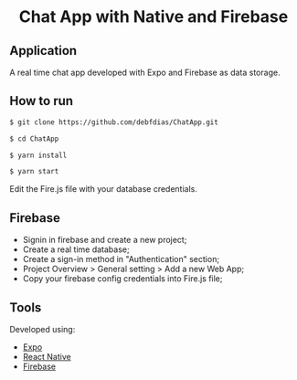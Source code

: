 <h1 align="center"> 
	Chat App with Native and Firebase
</h1>

## Application

A real time chat app developed with Expo and Firebase as data storage. 


## How to run

```bash
$ git clone https://github.com/debfdias/ChatApp.git

$ cd ChatApp

$ yarn install

$ yarn start

```
Edit the Fire.js file with your database credentials.

## Firebase

- Signin in firebase and create a new project;
- Create a real time database;
- Create a sign-in method in "Authentication" section;
- Project Overview > General setting > Add a new Web App;
- Copy your firebase config credentials into Fire.js file;

## Tools

Developed using:

- [Expo](https://expo.dev/)
- [React Native](https://reactnative.dev/)
- [Firebase](https://firebase.google.com/)
